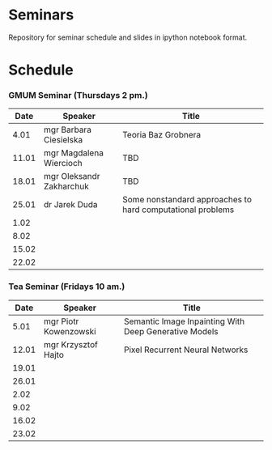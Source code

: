 # Seminars
Repository for seminar schedule and slides in ipython notebook format.

# Schedule
### GMUM Seminar (Thursdays 2 pm.)
| Date  | Speaker                                            | Title                                                      |
|-------|----------------------------------------------------|----------------------------------------------------------- | 
|  4.01 | mgr Barbara Ciesielska                             | Teoria Baz Grobnera                                        |
| 11.01 | mgr Magdalena Wiercioch                            | TBD                                                        |
| 18.01 | mgr Oleksandr Zakharchuk                           | TBD                                                        |
| 25.01 | dr Jarek Duda                                      | Some nonstandard approaches to hard computational problems |
|  1.02 |                                                    |                                                            |
|  8.02 |                                                    |                                                            |
| 15.02 |                                                    |                                                            |
| 22.02 |                                                    |                                                            |


### Tea Seminar (Fridays 10 am.)
| Date  | Speaker                                            | Title                                                      |
|-------|----------------------------------------------------|----------------------------------------------------------- | 
|  5.01 | mgr Piotr Kowenzowski                              | Semantic Image Inpainting With Deep Generative Models      |
| 12.01 | mgr Krzysztof Hajto                                | Pixel Recurrent Neural Networks                            |
| 19.01 |                                                    |                                                            |
| 26.01 |                                                    |                                                            |
|  2.02 |                                                    |                                                            |
|  9.02 |                                                    |                                                            |
| 16.02 |                                                    |                                                            |
| 23.02 |                                                    |                                                            |
